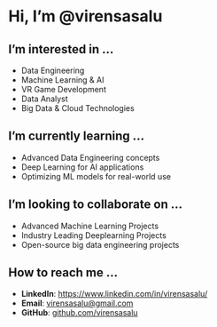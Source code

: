 #  Hi, I’m @virensasalu  

##  I’m interested in ...  
- Data Engineering  
- Machine Learning & AI  
- VR Game Development
- Data Analyst  
- Big Data & Cloud Technologies  

##  I’m currently learning ...

- Advanced Data Engineering concepts  
- Deep Learning for AI applications  
- Optimizing ML models for real-world use  

##  I’m looking to collaborate on ...  
- Advanced Machine Learning Projects
- Industry Leading Deeplearning Projects
- Open-source big data engineering projects


##  How to reach me ...  
- **LinkedIn**: https://www.linkedin.com/in/virensasalu/ 
- **Email**: virensasalu@gmail.com
- **GitHub**: [github.com/virensasalu](https://github.com/virensasalu)  

